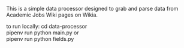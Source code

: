 This is a simple data processor designed to grab and parse data from Academic Jobs Wiki pages on Wikia.

to run locally: 
cd data-processor  
pipenv run python main.py
or  
pipenv run python fields.py
